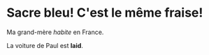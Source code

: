 # Sacre bleu! C'est le même fraise! 

Ma grand-mère *habite* en France. 

La voiture de Paul est **laid**. 
